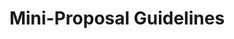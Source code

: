 ---
title: Mini-Proposal Guidelines
nav_order: 1
redirect_to: https://github.com/NYU-DSGA1012-S24/project-mini-proposal
---